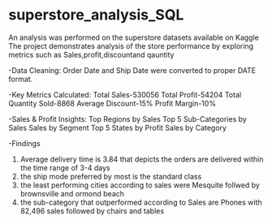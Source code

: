 # superstore_analysis_SQL
An analysis was performed on the superstore datasets available on Kaggle
The project demonstrates analysis of the store performance by exploring metrics such as Sales,profit,discountand qauntity 

-Data Cleaning:
Order Date and Ship Date were converted to proper DATE format.

-Key Metrics Calculated:
Total Sales-530056
Total Profit-54204
Total Quantity Sold-8868
Average Discount-15%
Profit Margin-10%

-Sales & Profit Insights:
Top Regions by Sales
Top 5 Sub-Categories by Sales
Sales by Segment
Top 5 States by Profit
Sales by Category

-Findings
1. Average delivery time is 3.84 that depicts the orders are delivered within the time range of 3-4 days
2. the ship mode preferred by most is the standard class
3. the least performing cities according to sales were Mesquite follwed by brownsville and ormond beach
4. the sub-category that outperformed according to Sales are Phones with 82,496 sales followed by chairs and tables
   
